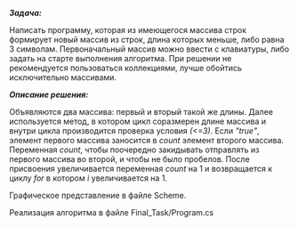 ***Задача:***

Написать программу, которая из имеющегося массива строк формирует новый массив из строк, длина которых меньше, либо равна 3 символам. Первоначальный массив можно ввести с клавиатуры, либо задать на старте выполнения алгоритма. При решении не рекомендуется пользоваться коллекциями, лучше обойтись исключительно массивами.

***Описание решения:***

Объявляются два массива: первый и вторый такой же длины. Далее используется метод, в котором цикл соразмерен длине массива и внутри цикла производится проверка условия *(<=3)*. Если *"true"*, элемент первого массива заносится в *count* элемент второго массива. Переменная *count*, чтобы поочередно закидывать отправлять из первого массива во второй, и чтобы не было пробелов. После присвоения увеличивается переменная *count* на 1 и возвращается к циклу *for* в котором *i* увеличивается на 1. 

Графическое представление в файле Scheme.

Реализация алгоритма в файле Final_Task/Program.cs